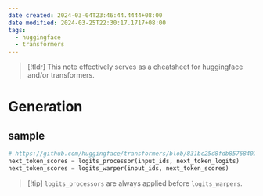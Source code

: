```yaml
---
date created: 2024-03-04T23:46:44.4444+08:00
date modified: 2024-03-25T22:30:17.1717+08:00
tags:
  - huggingface
  - transformers
---
```

> [!tldr] This note effectively serves as a cheatsheet for huggingface and/or transformers.

# Generation

## sample

```python
# https://github.com/huggingface/transformers/blob/831bc25d8fdb85768402f772cf65cc3d7872b211/src/transformers/generation/utils.py#L2724-L2725
next_token_scores = logits_processor(input_ids, next_token_logits)
next_token_scores = logits_warper(input_ids, next_token_scores)
```

> [!tip] `logits_processors` are always applied before `logits_warpers`.

